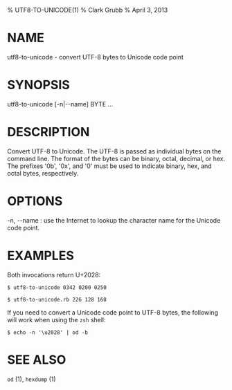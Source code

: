 % UTF8-TO-UNICODE(1)
% Clark Grubb
% April 3, 2013


# NAME

utf8-to-unicode - convert UTF-8 bytes to Unicode code point

# SYNOPSIS

utf8-to-unicode [-n|\--name] BYTE ...

# DESCRIPTION

Convert UTF-8 to Unicode.  The UTF-8 is passed as individual
bytes on the command line.  The format of the bytes can be binary,
octal, decimal, or hex.  The prefixes '0b', '0x', and '0' must be
used to indicate binary, hex, and octal bytes, respectively.

# OPTIONS

-n, \--name
: use the Internet to lookup the character name for the Unicode code point.

# EXAMPLES

Both invocations return U+2028:

    $ utf8-to-unicode 0342 0200 0250

    $ utf8-to-unicode.rb 226 128 168

If you need to convert a Unicode code point to UTF-8 bytes, the following
will work when using the `zsh` shell:

    $ echo -n '\u2028' | od -b

# SEE ALSO

`od` (1), `hexdump` (1)
